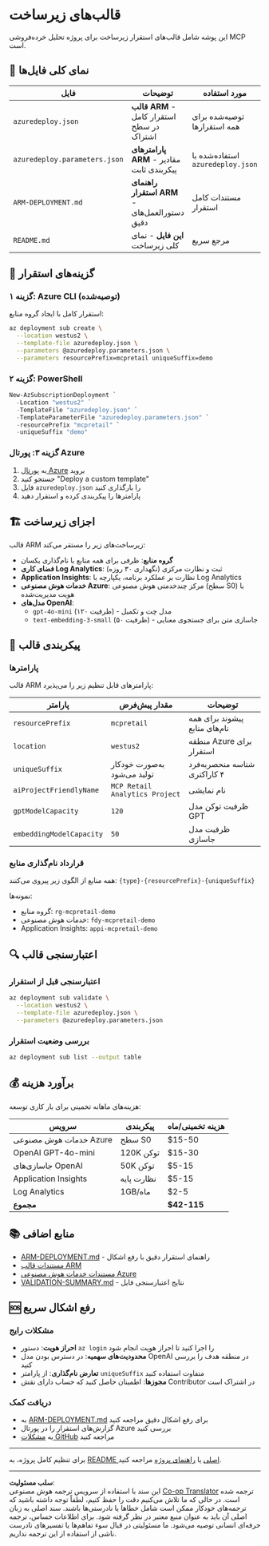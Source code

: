 <!--
CO_OP_TRANSLATOR_METADATA:
{
  "original_hash": "09c7975912db719927ad32946b55e621",
  "translation_date": "2025-09-30T13:20:53+00:00",
  "source_file": "azd/infra/README.md",
  "language_code": "fa"
}
-->
# قالب‌های زیرساخت

این پوشه شامل قالب‌های استقرار زیرساخت برای پروژه تحلیل خرده‌فروشی MCP است.

## 📁 نمای کلی فایل‌ها

| فایل | توضیحات | مورد استفاده |
|------|-------------|----------|
| `azuredeploy.json` | **قالب ARM** - استقرار کامل در سطح اشتراک | توصیه‌شده برای همه استقرارها |
| `azuredeploy.parameters.json` | **پارامترهای ARM** - مقادیر پیکربندی ثابت | استفاده‌شده با `azuredeploy.json` |
| `ARM-DEPLOYMENT.md` | **راهنمای استقرار ARM** - دستورالعمل‌های دقیق | مستندات کامل استقرار |
| `README.md` | **این فایل** - نمای کلی زیرساخت | مرجع سریع |

## 🚀 گزینه‌های استقرار

### گزینه ۱: Azure CLI (توصیه‌شده)
استقرار کامل با ایجاد گروه منابع:
```bash
az deployment sub create \
  --location westus2 \
  --template-file azuredeploy.json \
  --parameters @azuredeploy.parameters.json \
  --parameters resourcePrefix=mcpretail uniqueSuffix=demo
```

### گزینه ۲: PowerShell
```powershell
New-AzSubscriptionDeployment `
  -Location "westus2" `
  -TemplateFile "azuredeploy.json" `
  -TemplateParameterFile "azuredeploy.parameters.json" `
  -resourcePrefix "mcpretail" `
  -uniqueSuffix "demo"
```

### گزینه ۳: پورتال Azure
1. به [پورتال Azure](https://portal.azure.com) بروید
2. جستجو کنید "Deploy a custom template"
3. فایل `azuredeploy.json` را بارگذاری کنید
4. پارامترها را پیکربندی کرده و استقرار دهید

## 🏗️ اجزای زیرساخت

قالب ARM زیرساخت‌های زیر را مستقر می‌کند:

- **گروه منابع**: ظرفی برای همه منابع با نام‌گذاری یکسان
- **فضای کاری Log Analytics**: ثبت و نظارت مرکزی (نگهداری ۳۰ روزه)
- **Application Insights**: نظارت بر عملکرد برنامه، یکپارچه با Log Analytics
- **خدمات هوش مصنوعی Azure**: مرکز چندخدمتی هوش مصنوعی (سطح S0) با هویت مدیریت‌شده
- **مدل‌های OpenAI**:
  - `gpt-4o-mini` (ظرفیت ۱۲۰) - مدل چت و تکمیل
  - `text-embedding-3-small` (ظرفیت ۵۰) - جاسازی متن برای جستجوی معنایی

## 🔧 پیکربندی قالب

### پارامترها
قالب ARM پارامترهای قابل تنظیم زیر را می‌پذیرد:

| پارامتر | مقدار پیش‌فرض | توضیحات |
|-----------|---------|-------------|
| `resourcePrefix` | `mcpretail` | پیشوند برای همه نام‌های منابع |
| `location` | `westus2` | منطقه Azure برای استقرار |
| `uniqueSuffix` | به‌صورت خودکار تولید می‌شود | شناسه منحصربه‌فرد ۴ کاراکتری |
| `aiProjectFriendlyName` | `MCP Retail Analytics Project` | نام نمایشی |
| `gptModelCapacity` | `120` | ظرفیت توکن مدل GPT |
| `embeddingModelCapacity` | `50` | ظرفیت مدل جاسازی |

### قرارداد نام‌گذاری منابع
همه منابع از الگوی زیر پیروی می‌کنند: `{type}-{resourcePrefix}-{uniqueSuffix}`

نمونه‌ها:
- گروه منابع: `rg-mcpretail-demo`
- خدمات هوش مصنوعی: `fdy-mcpretail-demo`
- Application Insights: `appi-mcpretail-demo`

## 🔍 اعتبارسنجی قالب

### اعتبارسنجی قبل از استقرار
```bash
az deployment sub validate \
  --location westus2 \
  --template-file azuredeploy.json \
  --parameters @azuredeploy.parameters.json
```

### بررسی وضعیت استقرار
```bash
az deployment sub list --output table
```

## 💰 برآورد هزینه

هزینه‌های ماهانه تخمینی برای بار کاری توسعه:

| سرویس | پیکربندی | هزینه تخمینی/ماه |
|---------|---------------|-----------------|
| خدمات هوش مصنوعی Azure | سطح S0 | $15-50 |
| OpenAI GPT-4o-mini | 120K توکن | $15-30 |
| جاسازی‌های OpenAI | 50K توکن | $5-15 |
| Application Insights | نظارت پایه | $5-15 |
| Log Analytics | 1GB/ماه | $2-5 |
| **مجموع** | | **$42-115** |

## 📚 منابع اضافی

- [ARM-DEPLOYMENT.md](./ARM-DEPLOYMENT.md) - راهنمای استقرار دقیق با رفع اشکال
- [مستندات قالب ARM](https://docs.microsoft.com/en-us/azure/azure-resource-manager/templates/)
- [مستندات خدمات هوش مصنوعی Azure](https://docs.microsoft.com/en-us/azure/cognitive-services/)
- [VALIDATION-SUMMARY.md](./VALIDATION-SUMMARY.md) - نتایج اعتبارسنجی فایل

## 🆘 رفع اشکال سریع

### مشکلات رایج
- **احراز هویت**: دستور `az login` را اجرا کنید تا احراز هویت انجام شود
- **محدودیت‌های سهمیه**: در دسترس بودن مدل OpenAI در منطقه هدف را بررسی کنید
- **تعارض نام‌گذاری**: از پارامتر `uniqueSuffix` متفاوت استفاده کنید
- **مجوزها**: اطمینان حاصل کنید که حساب دارای نقش Contributor در اشتراک است

### دریافت کمک
- به [ARM-DEPLOYMENT.md](./ARM-DEPLOYMENT.md) برای رفع اشکال دقیق مراجعه کنید
- گزارش‌های استقرار را در پورتال Azure بررسی کنید
- به [مشکلات GitHub](https://github.com/microsoft/MCP-Server-and-PostgreSQL-Sample-Retail/issues) مراجعه کنید

---

برای تنظیم کامل پروژه، به [README اصلی](../../README.md) یا [راهنمای پروژه](../../walkthrough/README.md) مراجعه کنید.

---

**سلب مسئولیت**:  
این سند با استفاده از سرویس ترجمه هوش مصنوعی [Co-op Translator](https://github.com/Azure/co-op-translator) ترجمه شده است. در حالی که ما تلاش می‌کنیم دقت را حفظ کنیم، لطفاً توجه داشته باشید که ترجمه‌های خودکار ممکن است شامل خطاها یا نادرستی‌ها باشند. سند اصلی به زبان اصلی آن باید به عنوان منبع معتبر در نظر گرفته شود. برای اطلاعات حساس، ترجمه حرفه‌ای انسانی توصیه می‌شود. ما مسئولیتی در قبال سوء تفاهم‌ها یا تفسیرهای نادرست ناشی از استفاده از این ترجمه نداریم.